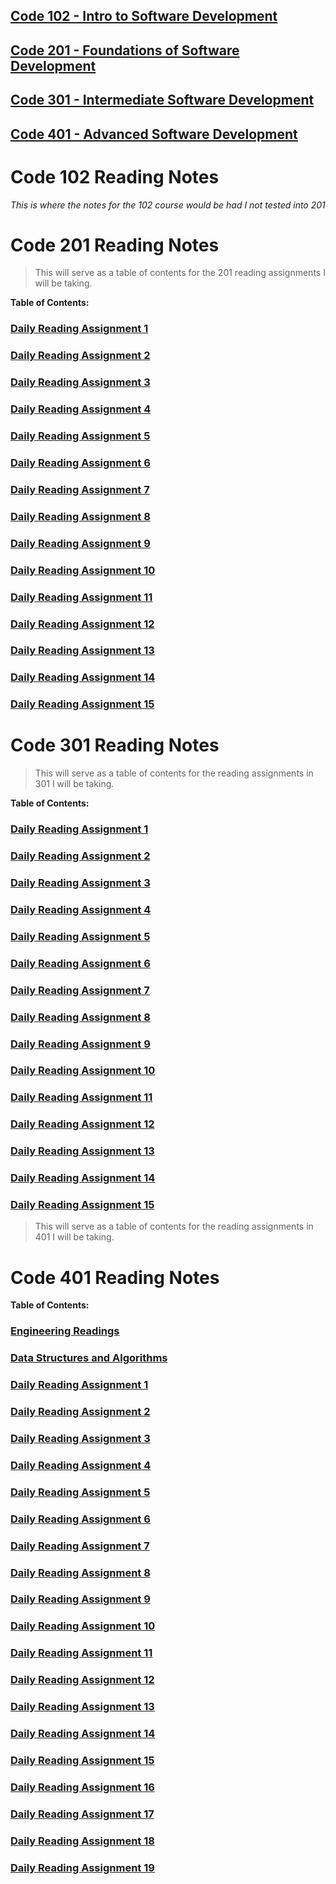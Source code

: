 ## [Code 102 - Intro to Software Development](#code-102-reading-notes)

## [Code 201 - Foundations of Software Development](#code-201-reading-notes)

## [Code 301 - Intermediate Software Development](#code-301-reading-notes)

## [Code 401 - Advanced Software Development](#code-401-reading-notes)

# Code 102 Reading Notes

_This is where the notes for the 102 course would be had I not tested into 201_

# Code 201 Reading Notes

> This will serve as a table of contents for the 201 reading assignments I will be taking.

**Table of Contents:**

### [Daily Reading Assignment 1](https://tm-lbenson.github.io/reading-notes/201-notes/read-01)

### [Daily Reading Assignment 2](https://tm-lbenson.github.io/reading-notes/201-notes/read-02)

### [Daily Reading Assignment 3](https://tm-lbenson.github.io/reading-notes/201-notes/read-03)

### [Daily Reading Assignment 4](https://tm-lbenson.github.io/reading-notes/201-notes/read-04)

### [Daily Reading Assignment 5](https://tm-lbenson.github.io/reading-notes/201-notes/read-05)

### [Daily Reading Assignment 6](https://tm-lbenson.github.io/reading-notes/201-notes/read-06)

### [Daily Reading Assignment 7](https://tm-lbenson.github.io/reading-notes/201-notes/read-07)

### [Daily Reading Assignment 8](https://tm-lbenson.github.io/reading-notes/201-notes/read-08)

### [Daily Reading Assignment 9](https://tm-lbenson.github.io/reading-notes/201-notes/read-09)

### [Daily Reading Assignment 10](https://tm-lbenson.github.io/reading-notes/201-notes/read-10)

### [Daily Reading Assignment 11](https://tm-lbenson.github.io/reading-notes/201-notes/read-11)

### [Daily Reading Assignment 12](https://tm-lbenson.github.io/reading-notes/201-notes/read-12)

### [Daily Reading Assignment 13](https://tm-lbenson.github.io/reading-notes/201-notes/read-13)

### [Daily Reading Assignment 14](https://tm-lbenson.github.io/reading-notes/201-notes/read-14)

### [Daily Reading Assignment 15](https://tm-lbenson.github.io/reading-notes/201-notes/read-15)

# Code 301 Reading Notes

> This will serve as a table of contents for the reading assignments in 301 I will be taking.

**Table of Contents:**

### [Daily Reading Assignment 1](https://tm-lbenson.github.io/reading-notes/301-notes/read-01)

### [Daily Reading Assignment 2](https://tm-lbenson.github.io/reading-notes/301-notes/read-02)

### [Daily Reading Assignment 3](https://tm-lbenson.github.io/reading-notes/301-notes/read-03)

### [Daily Reading Assignment 4](https://tm-lbenson.github.io/reading-notes/301-notes/read-04)

### [Daily Reading Assignment 5](https://tm-lbenson.github.io/reading-notes/301-notes/read-05)

### [Daily Reading Assignment 6](https://tm-lbenson.github.io/reading-notes/301-notes/read-06)

### [Daily Reading Assignment 7](https://tm-lbenson.github.io/reading-notes/301-notes/read-07)

### [Daily Reading Assignment 8](https://tm-lbenson.github.io/reading-notes/301-notes/read-08)

### [Daily Reading Assignment 9](https://tm-lbenson.github.io/reading-notes/301-notes/read-09)

### [Daily Reading Assignment 10](https://tm-lbenson.github.io/reading-notes/301-notes/read-10)

### [Daily Reading Assignment 11](https://tm-lbenson.github.io/reading-notes/301-notes/read-11)

### [Daily Reading Assignment 12](https://tm-lbenson.github.io/reading-notes/301-notes/read-12)

### [Daily Reading Assignment 13](https://tm-lbenson.github.io/reading-notes/301-notes/read-13)

### [Daily Reading Assignment 14](https://tm-lbenson.github.io/reading-notes/301-notes/read-14)

### [Daily Reading Assignment 15](https://tm-lbenson.github.io/reading-notes/301-notes/read-15)

> This will serve as a table of contents for the reading assignments in 401 I will be taking.

# Code 401 Reading Notes

**Table of Contents:**

### [Engineering Readings](https://tm-lbenson.github.io/reading-notes/401-notes/engineering-readings)

### [Data Structures and Algorithms](https://tm-lbenson.github.io/reading-notes/401-notes/data-structures-and-algorithms)

### [Daily Reading Assignment 1](https://tm-lbenson.github.io/reading-notes/401-notes/read-01)

### [Daily Reading Assignment 2](https://tm-lbenson.github.io/reading-notes/401-notes/read-02)

### [Daily Reading Assignment 3](https://tm-lbenson.github.io/reading-notes/401-notes/read-03)

### [Daily Reading Assignment 4](https://tm-lbenson.github.io/reading-notes/401-notes/read-04)

### [Daily Reading Assignment 5](https://tm-lbenson.github.io/reading-notes/401-notes/read-05)

### [Daily Reading Assignment 6](https://tm-lbenson.github.io/reading-notes/401-notes/read-06)

### [Daily Reading Assignment 7](https://tm-lbenson.github.io/reading-notes/401-notes/read-07)

### [Daily Reading Assignment 8](https://tm-lbenson.github.io/reading-notes/401-notes/read-08)

### [Daily Reading Assignment 9](https://tm-lbenson.github.io/reading-notes/401-notes/read-09)

### [Daily Reading Assignment 10](https://tm-lbenson.github.io/reading-notes/401-notes/read-10)

### [Daily Reading Assignment 11](https://tm-lbenson.github.io/reading-notes/401-notes/read-11)

### [Daily Reading Assignment 12](https://tm-lbenson.github.io/reading-notes/401-notes/read-12)

### [Daily Reading Assignment 13](https://tm-lbenson.github.io/reading-notes/401-notes/read-13)

### [Daily Reading Assignment 14](https://tm-lbenson.github.io/reading-notes/401-notes/read-14)

### [Daily Reading Assignment 15](https://tm-lbenson.github.io/reading-notes/401-notes/read-15)

### [Daily Reading Assignment 16](https://tm-lbenson.github.io/reading-notes/401-notes/read-16)

### [Daily Reading Assignment 17](https://tm-lbenson.github.io/reading-notes/401-notes/read-17)

### [Daily Reading Assignment 18](https://tm-lbenson.github.io/reading-notes/401-notes/read-18)

### [Daily Reading Assignment 19](https://tm-lbenson.github.io/reading-notes/401-notes/read-19)
